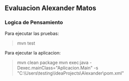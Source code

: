 ## Evaluacion Alexander Matos
### Logica de Pensamiento

Para ejecutar las pruebas:
> mvn test

Para ejecutar la aplicacion:
> mvn clean package
> mvn exec:java -Dexec.mainClass="Aplicacion.Main" -s "C:\Users\testing\IdeaProjects\Alexander\pom.xml"

